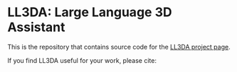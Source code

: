 # LL3DA: Large Language 3D Assistant

This is the repository that contains source code for the [LL3DA project page](https://ll3da.github.io/).

If you find LL3DA useful for your work, please cite:
```

```
